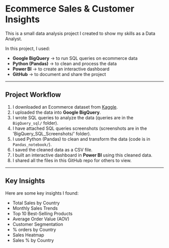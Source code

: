 # Ecommerce Sales & Customer Insights

This is a small data analysis project I created to show my skills as a Data Analyst.

In this project, I used:

- **Google BigQuery** → to run SQL queries on ecommerce data  
- **Python (Pandas)** → to clean and process the data  
- **Power BI** → to create an interactive dashboard  
- **GitHub** → to document and share the project  

---

## Project Workflow

1. I downloaded an Ecommerce dataset from [Kaggle](https://www.kaggle.com/datasets/carrie1/ecommerce-data).  
2. I uploaded the data into **Google BigQuery**.  
3. I wrote SQL queries to analyze the data (queries are in the `BigQuery_sql/` folder).
4. I have attached SQL queries screenshots (screenshots are in the 'BigQuery_SQL_Screenshots/' folder). 
5. I used Python (Pandas) to clean and transform the data (code is in `Pandas_notebook/`).  
6. I saved the cleaned data as a CSV file.  
7. I built an interactive dashboard in **Power BI** using this cleaned data.  
8. I shared all the files in this GitHub repo for others to view.

---

## Key Insights

Here are some key insights I found:

- Total Sales by Country  
- Monthly Sales Trends  
- Top 10 Best-Selling Products  
- Average Order Value (AOV)  
- Customer Segmentation
- % orders by Country
- Sales Heatmap
- Sales % by Country

